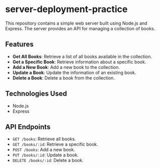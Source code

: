 # server-deployment-practice

This repository contains a simple web server built using Node.js and Express. The server provides an API for managing a collection of books.

## Features

- **Get All Books**: Retrieve a list of all books available in the collection.
- **Get a Specific Book**: Retrieve information about a specific book.
- **Add a New Book**: Add a new book to the collection.
- **Update a Book**: Update the information of an existing book.
- **Delete a Book**: Delete a book from the collection.

## Technologies Used

- Node.js
- Express

## API Endpoints

- `GET /books`: Retrieve all books.
- `GET /books/:id`: Retrieve a specific book.
- `POST /books`: Add a new book.
- `PUT /books/:id`: Update a book.
- `DELETE /books/:id`: Delete a book.
  